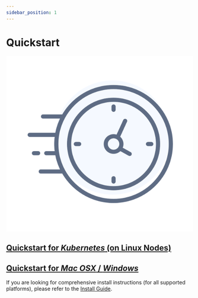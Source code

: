 ```yaml
---
sidebar_position: 1
---
```


# Quickstart 

![Quickstart for API Observability](../../../assets/quickstart.svg)

## [Quickstart for *Kubernetes* (on Linux Nodes)](./quickstart-k8s.md)
## [Quickstart for *Mac OSX* / *Windows*](./quickstart-laptop.md)

If you are looking for comprehensive install instructions (for all supported platforms), please refer to the [Install Guide](../install-guide/install-guide.md).